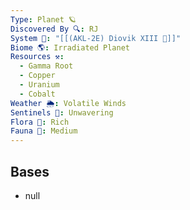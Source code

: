 ```yaml
---
Type: Planet 🪐
Discovered By 🔍: RJ
System 🔆: "[[(AKL-2E) Diovik XIII 🔆]]"
Biome 🌎: Irradiated Planet
Resources ⚒️:
  - Gamma Root
  - Copper
  - Uranium
  - Cobalt
Weather 🌦️: Volatile Winds
Sentinels 🚨: Unwavering
Flora 🌿: Rich
Fauna 🐾: Medium
---
```

## Bases
- null